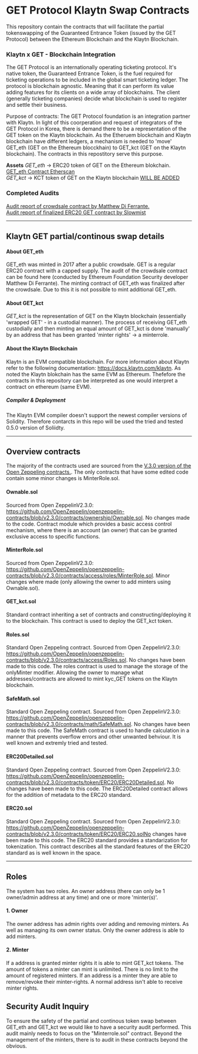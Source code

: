 # GET Protocol Klaytn Swap Contracts
This repository contain the contracts that will facilitate the partial tokenswapping of the Guaranteed Entrance Token (issued by the GET Protocol) between the Ethereum Blockchain and the Klaytn Blockchain.

###  Klaytn x GET - Blockchain Integration
The GET Protocol is an internationally operating ticketing protocol. It's native token, the Guaranteed Entrance Token, is the fuel required for ticketing operations to be included in the global smart ticketing ledger. The protocol is blockchain agnostic. Meaning that it can perform its value adding features for its clients on a wide array of blockchains. The client (generally ticketing companies) decide what blockchain is used to register and settle their business. 

Purpose of contracts: The GET Protocol foundation is an integration partner with Klaytn. In light of this coorperation and request of integrators of the GET Protocol in Korea, there is demand there to be a representation of the GET token on the Klaytn blockchain. As the Etheruem blockchain and Klaytn blockchain have different ledgers, a mechanism is needed to 'move' GET_eth (GET on the Ethereum blocckhain) to GET_kct (GET on the Klaytn blockchain). The contracts in this repostitory serve this purpose.  

**Assets**
*GET_eth* -> ERC20 token of GET on the Ethereum blokchain. [GET_eth Contract Etherscan](https://etherscan.io/token/0x8a854288a5976036a725879164ca3e91d30c6a1b)   
*GET_kct* -> KCT token of GET on the Klaytn blockchain [WILL BE ADDED](https://scope.klaytn.com/)   

### Completed Audits
 [Audit report of crowdsale contract by Matthew Di Ferrante.](https://github.com/mattdf/audits/tree/master/guts)   
[Audit report of finalized ERC20 GET contract by Slowmist](https://github.com/kasper-keunen/GET_Protocol_Audit_Swap/blob/main/audit_reports/Smart%20Contract%20Security%20Audit%20-%20GET.pdf)  

---

## Klaytn GET partial/continous swap details

#### About GET_eth 
GET_eth was minted in 2017 after a public crowdsale. GET is a regular ERC20 contract with a capped supply. The audit of the crowdsale contract can be found here (conducted by Ethereum Foundation Security developer Matthew Di Ferrante). The minting contract of GET_eth was finalized after the crowdsale. Due to this it is not possible to mint additional GET_eth.


#### About GET_kct
*GET_kct* is  the representation of GET on the Klaytn blockchain (essentially 'wrapped GET' - in a custodial manner). The process of receiving GET_eth custodially and then minting an equal amount of GET_kct is done 'manually' by an address that has been granted 'minter rights' -> a minterrole. 

#### About the Klaytn Blockchain
Klaytn is an EVM compatible blockchain. For more information about Klaytn refer to the following documentation: https://docs.klaytn.com/klaytn. As noted the Klaytn blokchain has the same EVM as Ethereum. Thefefore the contracts in this repository can be interpreted as one would interpret a contract on ethereum (same EVM). 

##### Compiler & Deployment
The Klaytn EVM compiler doesn't support the newest compiler versions of Solidity. Therefore contarcts in this repo will be used the tried and tested 0.5.0 version of Soliidty.  

---

## Overview contracts 
The majority of the contracts used are sourced from the [V.3.0 version of the Open Zeppeling contracts.](https://github.com/OpenZeppelin/openzeppelin-contracts/blob/v2.3.0/contracts/). The only contracts that have some edited code contain some minor changes is MinterRole.sol. 

#### Ownable.sol
Sourced from Open ZeppelinV2.3.0: https://github.com/OpenZeppelin/openzeppelin-contracts/blob/v2.3.0/contracts/ownership/Ownable.sol. No changes made to the code. Contract module which provides a basic access control mechanism, where there is an account (an owner) that can be granted exclusive access to specific functions.

#### MinterRole.sol
Sourced from Open ZeppelinV2.3.0: https://github.com/OpenZeppelin/openzeppelin-contracts/blob/v2.3.0/contracts/access/roles/MinterRole.sol. Minor changes where made (only allowing the owner to add minters using Ownable.sol). 

#### GET_kct.sol
Standard contract inheriting a set of contracts and constructing/deploying it to the blockchain. This contract is used to deploy the GET_kct token. 

#### Roles.sol
Standard Open Zeppeling contract. Sourced from Open ZeppelinV2.3.0: https://github.com/OpenZeppelin/openzeppelin-contracts/blob/v2.3.0/contracts/access/Roles.sol. No changes have been made to this code. The roles contract is used to manage the storage of the onlyMinter modifier. Allowing the owner to manage what addresses/contracts are allowed to mint kyc_GET tokens on the Klaytn blockchain. 

#### SafeMath.sol
Standard Open Zeppeling contract. Sourced from Open ZeppelinV2.3.0: https://github.com/OpenZeppelin/openzeppelin-contracts/blob/v2.3.0/contracts/math/SafeMath.sol. No changes have been made to this code. The SafeMath contract is used to handle calculation in a manner that prevents overflow errors and other unwanted behviour. It is well known and extremly tried and tested. 

#### ERC20Detailed.sol
Standard Open Zeppeling contract. Sourced from Open ZeppelinV2.3.0: https://github.com/OpenZeppelin/openzeppelin-contracts/blob/v2.3.0/contracts/token/ERC20/ERC20Detailed.sol. No changes have been made to this code. The ERC20Detailed contract allows for the addition of metadata to the ERC20 standard. 

#### ERC20.sol 
Standard Open Zeppeling contract. Sourced from Open ZeppelinV2.3.0: https://github.com/OpenZeppelin/openzeppelin-contracts/blob/v2.3.0/contracts/token/ERC20/ERC20.solNo changes have been made to this code. The ERC20 standard provides a standarization for tokenization. This contract describes all the standard features of the ERC20 standard as is well known in the space.

----

## Roles 
The system has two roles. An owner address (there can only be 1 owner/admin address at any time) and one or more 'minter(s)'. 

#### 1. Owner
The owner address has admin rights over adding and removing minters. As well as managing its own owner status. Only the owner address is able to add minters.

#### 2. Minter
If a address is granted minter rights it is able to mint GET_kct tokens. The amount of tokens a minter can mint is unlimited. There is no limit to the amount of registered minters.  If an address is a minter they are able to remove/revoke their minter-rights. A normal address isn't able to receive minter rights.

## Security Audit Inquiry
To ensure the safety of the partial and continous token swap between GET_eth and GET_kct we would like to have a security audit performed. This audit mainly needs to focus on the "Minterrole.sol" contract. Beyond the management of the minters, there is to audit in these contracts beyond the obvious. 



